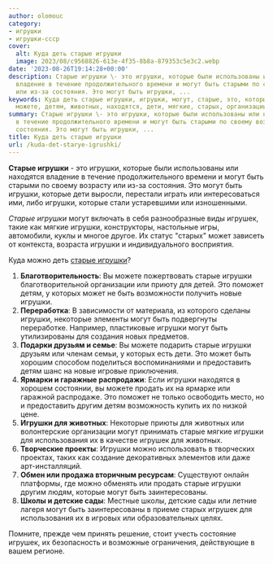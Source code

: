 ```yaml
---
author: olomouc
category:
- игрушки
- игрушки-ссср
cover:
  alt: Куда деть старые игрушки
  image: 2023/08/c9568826-613e-4f35-8b8a-879353c5e3c2.webp
date: '2023-08-26T19:14:28+00:00'
description: Старые игрушки \- это игрушки, которые были использованы или находятся
  владение в течение продолжительного времени и могут быть старыми по своему возрасту
  или из-за состояния. Это могут быть игрушки, ...
keywords: Куда деть старые игрушки, игрушки, могут, старые, это, которые, игрушек,
  можете, детям, животных, находятся, дети, мягкие, старых, организации, поможет
summary: Старые игрушки \- это игрушки, которые были использованы или находятся владение
  в течение продолжительного времени и могут быть старыми по своему возрасту или из-за
  состояния. Это могут быть игрушки, ...
title: Куда деть старые игрушки
url: /kuda-det-starye-igrushki/
---
```


**Старые игрушки** \- это игрушки, которые были использованы или находятся владение в течение продолжительного времени и могут быть старыми по своему возрасту или из-за состояния. Это могут быть игрушки, которые дети выросли, перестали играть или интересоваться ими, либо игрушки, которые стали устаревшими или изношенными.

_Старые игрушки_ могут включать в себя разнообразные виды игрушек, такие как мягкие игрушки, конструкторы, настольные игры, автомобили, куклы и многое другое. Их статус "старых" может зависеть от контекста, возраста игрушки и индивидуального восприятия.

Куда можно деть [старые игрушки](https://zoon.ru/joshkar-ola/shops/antikvarno-komissionnyj_numizmaticheskij_magazin/)?

1. **Благотворительность**: Вы можете пожертвовать старые игрушки благотворительной организации или приюту для детей. Это поможет детям, у которых может не быть возможности получить новые игрушки.
1. **Переработка**: В зависимости от материала, из которого сделаны игрушки, некоторые элементы могут быть подвергнуты переработке. Например, пластиковые игрушки могут быть утилизированы для создания новых предметов.
1. **Подарки друзьям и семье**: Вы можете подарить старые игрушки друзьям или членам семьи, у которых есть дети. Это может быть хорошим способом поделиться воспоминаниями и предоставить детям шанс на новые игровые приключения.
1. **Ярмарки и гаражные распродажи**: Если игрушки находятся в хорошем состоянии, вы можете продать их на ярмарке или гаражной распродаже. Это поможет не только освободить место, но и предоставить другим детям возможность купить их по низкой цене.
1. **Игрушки для животных**: Некоторые приюты для животных или волонтерские организации могут принимать старые мягкие игрушки для использования их в качестве игрушек для животных.
1. **Творческие проекты**: Игрушки можно использовать в творческих проектах, таких как создание декоративных элементов или даже арт-инсталляций.
1. **Обмен или продажа вторичным ресурсам**: Существуют онлайн платформы, где можно обменять или продать старые игрушки другим людям, которые могут быть заинтересованы.
1. **Школы и детские сады**: Местные школы, детские сады или летние лагеря могут быть заинтересованы в приеме старых игрушек для использования их в игровых или образовательных целях.

Помните, прежде чем принять решение, стоит учесть состояние игрушек, их безопасность и возможные ограничения, действующие в вашем регионе.